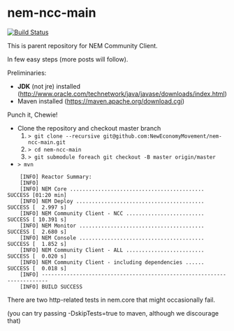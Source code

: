 # nem-ncc-main
[![Build Status](https://travis-ci.org/NewEconomyMovement/nem-ncc-main.svg?branch=master)](https://travis-ci.org/NewEconomyMovement/nem-ncc-main)

This is parent repository for NEM Community Client.

In few easy steps (more posts will follow).

Preliminaries:

 * **JDK** (not jre) installed (http://www.oracle.com/technetwork/java/javase/downloads/index.html)
 * Maven installed (https://maven.apache.org/download.cgi)


Punch it, Chewie!

* Clone the repository and checkout master branch
    1. `> git clone --recursive git@github.com:NewEconomyMovement/nem-ncc-main.git`
    2. `> cd nem-ncc-main`
    3. `> git submodule foreach git checkout -B master origin/master`
* `> mvn`

```
    [INFO] Reactor Summary:
    [INFO]
    [INFO] NEM Core ........................................... SUCCESS [01:20 min]
    [INFO] NEM Deploy ......................................... SUCCESS [  2.997 s]
    [INFO] NEM Community Client - NCC ......................... SUCCESS [ 10.391 s]
    [INFO] NEM Monitor ........................................ SUCCESS [  2.680 s]
    [INFO] NEM Console ........................................ SUCCESS [  1.852 s]
    [INFO] NEM Community Client - ALL ......................... SUCCESS [  0.020 s]
    [INFO] NEM Community Client - including dependencies ...... SUCCESS [  0.018 s]
    [INFO] ------------------------------------------------------------------------
    [INFO] BUILD SUCCESS
```

There are two http-related tests in nem.core that might occasionally fail.

(you can try passing -DskipTests=true to maven, although we discourage that)
